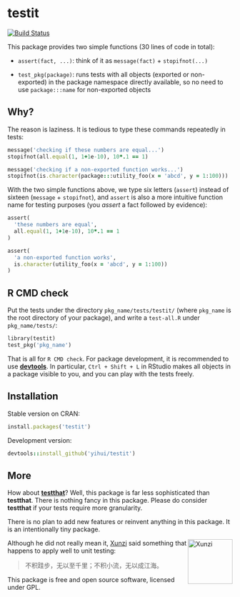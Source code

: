 # testit

[![Build Status](https://travis-ci.org/yihui/testit.svg)](https://travis-ci.org/yihui/testit)

This package provides two simple functions (30 lines of code in total):

- `assert(fact, ...)`: think of it as `message(fact)` + `stopifnot(...)`

- `test_pkg(package)`: runs tests with all objects (exported or
  non-exported) in the package namespace directly available, so no need to
  use `package:::name` for non-exported objects

## Why?

The reason is laziness. It is tedious to type these commands repeatedly in
tests:

```ruby
message('checking if these numbers are equal...')
stopifnot(all.equal(1, 1+1e-10), 10*.1 == 1)

message('checking if a non-exported function works...')
stopifnot(is.character(package:::utility_foo(x = 'abcd', y = 1:100)))
```

With the two simple functions above, we type six letters (`assert`) instead
of sixteen (`message` + `stopifnot`), and `assert` is also a more intuitive
function name for testing purposes (you _assert_ a fact followed by evidence):

```ruby
assert(
  'these numbers are equal',
  all.equal(1, 1+1e-10), 10*.1 == 1
)

assert(
  'a non-exported function works',
  is.character(utility_foo(x = 'abcd', y = 1:100))
)
```

## R CMD check

Put the tests under the directory `pkg_name/tests/testit/` (where `pkg_name`
is the root directory of your package), and write a `test-all.R` under
`pkg_name/tests/`:

```ruby
library(testit)
test_pkg('pkg_name')
```

That is all for `R CMD check`. For package development, it is recommended to
use [**devtools**](http://cran.rstudio.com/package=devtools). In
particular, `Ctrl + Shift + L` in RStudio makes all objects in a package
visible to you, and you can play with the tests freely.

## Installation

Stable version on CRAN:

```ruby
install.packages('testit')
```

Development version:

```ruby
devtools::install_github('yihui/testit')
```

## More

How about [**testthat**](http://cran.rstudio.com/package=testthat)? Well,
this package is far less sophisticated than **testthat**. There is nothing
fancy in this package. Please do consider **testthat** if your tests require
more granularity.

There is no plan to add new features or reinvent anything in this package.
It is an intentionally tiny package.

<img src="http://i.imgur.com/sDsgmfj.jpg" align="right" width="100" alt="Xunzi" />

Although he did not really mean it,
[Xunzi](http://en.wikipedia.org/wiki/Xunzi) said something that happens to
apply well to unit testing:

> 不积跬步，无以至千里；不积小流，无以成江海。

This package is free and open source software, licensed under GPL.
